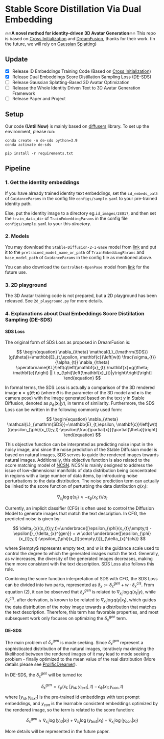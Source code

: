# Stable Score Distillation Via Dual Embedding
:fire::fire:**A novel method for identity-driven 3D Avatar Generation**:fire::fire:
This repo is based on [Cross Initialization](https://github.com/lyuPang/CrossInitialization) and [DreamFusion](https://dreamfusion3d.github.io/), thanks for their work.
(In the future, we will rely on [Gaussian Splatting](https://github.com/graphdeco-inria/gaussian-splatting))

## Update
- [x] Release ID Embeddings Training Code (Based on [Cross Initialization](https://github.com/lyuPang/CrossInitialization))
- [x] Release Dual Embeddings Score Distillation Sampling Loss (DE-SDS)
- [ ] Release Gaussian Splatting-Based 3D Avatar Optimization
- [ ] Release the Whole Identity Driven Text to 3D Avatar Generation Framework
- [ ] Release Paper and Project

## Setup
Our code **(Until Now)** is mainly based on [diffusers](https://github.com/huggingface/diffusers) library.
To set up the environment, please run:
```
conda create -n de-sds python=3.9
conda activate de-sds

pip install -r requirements.txt
```

## Pipeline
### 1. Get the identity embeddings
If you have already trained identity text embeddings, set the `id_embeds_path` of `GuidanceParams` in the config file `configs/sample.yaml` to your pre-trained identity path.

Else, put the identity image to a directory eg.`id_images/28017`, and then set the `train_data_dir` of `TrainEmbeddingParams` in the config file `configs/sample.yaml` to your this *directory*.

### 2. Models
You may download the `Stable-Diffusion-2-1-Base` model from [link](https://huggingface.co/stabilityai/stable-diffusion-2-1-base) and put it to the `pretrained_model_name_or_path` of `TrainEmbeddingParams` and `base_model_path` of `GuidanceParams` in the config file as mentioned above.

You can also download the `ControlNet-OpenPose` model from [link](https://huggingface.co/thibaud/controlnet-sd21-openposev2-diffusers) for the future use.

### 3. 2D playground
The 3D Avatar training code is not prepared, but a 2D playground has been released.
See `2d_playground.py` for more details.


### 4. Explanations about Dual Embeddings Score Distillation Sampling (DE-SDS)
#### SDS Loss
The original form of SDS Loss as proposed in DreamFusion is:

$$
\begin{equation}
    \nabla_{\theta} \mathcal{L}_{\mathrm{SDS}}(g(\theta))=\mathbb{E}_{t,\epsilon, \mathbf{c}}\left[w(t) \frac{\sigma_{t}}{\alpha_{t}} \nabla_{\theta} \operatorname{KL}\left(q\left(\mathbf{x}_{t}|\mathbf{x}=g(\theta; \mathbf{c})\right) || \ p_{\phi}\left(\mathbf{x}_{t}|y\right)\right)\right]
\end{equation}
$$

In formal terms, the SDS Loss is actually a comparison of the 3D rendered image $\mathbf{x}=g(\theta; \mathbf{c})$ (where $\theta$ is the parameter of the 3D model and $\mathbf{c}$ is the camera pose) with the image generated based on the text $y$ in Stable Diffusion, denoted as $p_{\phi}\left(\mathbf{x}_{t}|y\right)$, in terms of similarity. Furthermore, the SDS Loss can be written in the following commonly used form:

$$
\begin{equation}
    \nabla_{\theta} \mathcal{L}_{\mathrm{SDS}}=\mathbb{E}_{t,\epsilon, \mathbf{c}}\left[w(t)((\epsilon_{\phi}(x_{t};y,t)-\epsilon)\frac{\partial{x}}{\partial{\theta}}\right]
\end{equation}
$$

This objective function can be interpreted as predicting noise input in the noisy image, and since the noise prediction of the Stable Diffusion model is based on natural images, SDS serves to guide the rendered images towards natural images. Additionally, this objective function is also related to the score matching model of [NCSN](https://arxiv.org/abs/1907.05600). NCSN is mainly designed to address the issue of low-dimensional manifolds of data distribution being concentrated in regions with a large number of data items, by introducing noise perturbations to the data distribution. The noise prediction term can actually be linked to the score function of perturbing the data distribution $q(x_{t})$:

$$
\begin{equation}
    \nabla_{x_{t}}\log q(x_{t}) \approx -\epsilon_{\phi}(x_{t};t) / \sigma_{t}
\end{equation}
$$


Currently, an implicit classifier (CFG) is often used to control the Diffusion Model to generate images that match the text description. In CFG, the predicted noise is given by:

$$
\delta_{x}(x_{t};y,t)=\underbrace{[\epsilon_{\phi}(x_{t};\empty,t) - \epsilon]}_{\delta_{x}^{gen}} + w \cdot \underbrace{[\epsilon_{\phi}(x_{t};y,t)-\epsilon_{\phi}(x_{t};\empty,t)]}_{\delta_{x}^{cls}}
$$

where $\empty$ represents empty text, and $w$ is the guidance scale used to control the degree to which the generated images match the text. Generally, as $w$ increases, the diversity of the generated images decreases, making them more consistent with the text description. SDS Loss also follows this rule.


Combining the score function interpretation of SDS with CFG, the SDS Loss can be divided into two parts, represented as $\delta_{x}:=\delta_{x}^{gen} + w \cdot \delta_{x}^{cls}$. From equation (2), it can be observed that $\delta_{x}^{gen}$ is related to $\nabla_{x_{t}}\log q(x_{t}|y)$, while $\delta_{x}^{cls}$, after derivation, is known to be related to $\nabla_{x_{t}}\log q(y|x_{t})$, which guides the data distribution of the noisy image towards a distribution that matches the text description. Therefore, this term has favorable properties, and most subsequent work only focuses on optimizing the $\delta_{x}^{gen}$ term.

#### DE-SDS
The main problem of $\delta_{x}^{gen}$ is mode seeking. Since $\delta_{x}^{gen}$ represent a sophisticated distribution of the natural images, iteratively maximizing the likelihood between the rendered images of it may lead to mode seeking problem - finally optimized to the mean value of the real distribution (More details please see [ProlificDreamer](https://arxiv.org/abs/2305.16213)). 

In DE-SDS, the $\delta_{x}^{gen}$ will be turned to:

$$
\begin{equation}
    \delta_{x}^{gen} = \epsilon_{\phi}(x_{t}; [y_{id}, y_{text}],t) - \epsilon_{\phi}(x_{t}; y_{con},t)
\end{equation}
$$

where $[y_{id}, y_{text}]$ is the pre-trained id embeddings with text prompt embeddings, and $y_{con}$ is the learnable consistent embeddings optimized by the rendered image, so the term is related to the score function:

$$
\begin{equation}
    \delta_{x}^{gen} \approx \nabla_{x_{t}}\log (y_{id}|x_{t}) + \nabla_{x_{t}}\log (y_{text}|x_{t}) - \nabla_{x_{t}}\log (y_{con}|x_{t})
\end{equation}
$$

More details will be represented in the future paper.

